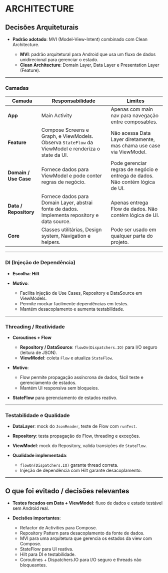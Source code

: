 # ARCHITECTURE

## Decisões Arquiteturais

* **Padrão adotado**:
  MVI (Model-View-Intent) combinado com Clean Architecture.

  * **MVI**: padrão arquitetural para Android que usa um fluxo de dados unidirecional para gerenciar o estado.
  * **Clean Architecture**: Domain Layer, Data Layer e Presentation Layer (Feature).

---

### Camadas

| Camada                 | Responsabilidade                                                                                                                                 | Limites                                                                |
| ---------------------- | ------------------------------------------------------------------------------------------------------------------------------------------------ | ---------------------------------------------------------------------- |
| **App** | Main Activity                                                                                                                                                   | Apenas com main nav para navegação entre composables. |
| **Feature** | Compose Screens e Graph, e ViewModels. Observa `StateFlow` da ViewModel e renderiza o state da UI.                                                          | Não acessa Data Layer diretamente, mas chama use case via ViewModel. |
| **Domain / Use Case**  | Fornece dados para ViewModel e pode conter regras de negócio.                                                                                    | Pode gerenciar regras de negócio e entrega de dados. Não contém lógica de UI.
| **Data / Repository**  | Fornece dados para Domain Layer, abstrai fonte de dados. Implementa repository e data source.                                                    | Apenas entrega Flow de dados. Não contém lógica de UI.                 |
| **Core**               | Classes utilitárias, Design system, Navigation e helpers.                                                                                        | Pode ser usado em qualquer parte do projeto.                           |

---

### DI (Injeção de Dependência)

* **Escolha**: **Hilt**
* **Motivo**:

  * Facilita injeção de Use Cases, Repository e DataSource em ViewModels.
  * Permite mockar facilmente dependências em testes.
  * Mantém desacoplamento e aumenta testabilidade.

---

### Threading / Reatividade

* **Coroutines + Flow**

  * **Repository / DataSource**: `flowOn(Dispatchers.IO)` para I/O seguro (leitura de JSON).
  * **ViewModel**: coleta `Flow` e atualiza `StateFlow`.
* **Motivo**:

  * Flow permite propagação assíncrona de dados, fácil teste e gerenciamento de estados.
  * Mantém UI responsiva sem bloqueios.
* **StateFlow** para gerenciamento de estados reativo.

---

### Testabilidade e Qualidade

* **DataLayer**: mock do `JsonReader`, teste de Flow com `runTest`.
* **Repository**: testa propagação do Flow, threading e exceções.
* **ViewModel**: mock do Repository, valida transições de `StateFlow`.
* **Qualidade implementada**:

  * `flowOn(Dispatchers.IO)` garante thread correta.
  * Injeção de dependência com Hilt garante desacoplamento.

---

## O que foi evitado / decisões relevantes

* **Testes focados em Data + ViewModel**: fluxo de dados e estado testável sem Android real.
* **Decisões importantes**:

  * Refactor de Activities para Compose.
  * Repository Pattern para desacoplamento da fonte de dados.
  * MVI para uma arquitetura que gerencia os estados da view com Compose.
  * StateFlow para UI reativa.
  * Hilt para DI e testabilidade.
  * Coroutines + Dispatchers.IO para I/O seguro e threads não bloqueantes.
